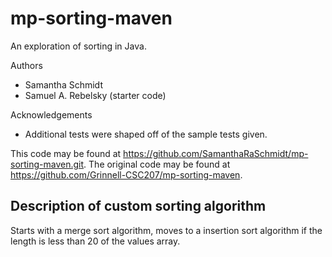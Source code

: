 # mp-sorting-maven

An exploration of sorting in Java.

Authors

* Samantha Schmidt
* Samuel A. Rebelsky (starter code)

Acknowledgements

* Additional tests were shaped off of the sample tests given.

This code may be found at <https://github.com/SamanthaRaSchmidt/mp-sorting-maven.git>. The original code may be found at <https://github.com/Grinnell-CSC207/mp-sorting-maven>.

Description of custom sorting algorithm
---------------------------------------
Starts with a merge sort algorithm, moves to a insertion sort algorithm if the length is less than 20 of the values array.
